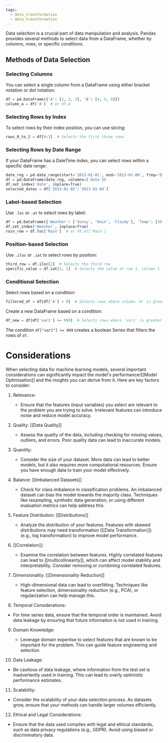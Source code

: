 ```yaml
---
tags:
  - data_transformation
  - data_transformation
---
```

Data selection is a crucial part of data manipulation and analysis. Pandas provides several methods to select data from a DataFrame, whether by columns, rows, or specific conditions.

## Methods of Data Selection

### Selecting Columns

You can select a single column from a DataFrame using either bracket notation or dot notation:

```python
df = pd.DataFrame({'A': [1, 2, 3], 'B': [4, 5, 6]})
column_a = df['A']  # or df.A
```
### Selecting Rows by Index

To select rows by their index position, you can use slicing:
```python
rows_0_to_2 = df[0:3]  # Selects the first three rows
```
### Selecting Rows by Date Range

If your DataFrame has a DateTime index, you can select rows within a specific date range:

```python
date_rng = pd.date_range(start='2013-01-01', end='2013-01-06', freq='D')
df = pd.DataFrame(date_rng, columns=['date'])
df.set_index('date', inplace=True)
selected_dates = df['2013-01-02':'2013-01-04']
```
### Label-based Selection

Use `.loc` or `.at` to select rows by label:

```python
df = pd.DataFrame({'Weather': ['Sunny', 'Rain', 'Cloudy'], 'Temp': [30, 22, 25]})
df.set_index('Weather', inplace=True)
rain_row = df.loc['Rain']  # or df.at['Rain']
```
### Position-based Selection

Use `.iloc` or `.iat` to select rows by position:

```python
third_row = df.iloc[2]  # Selects the third row
specific_value = df.iat[1, 1]  # Selects the value at row 1, column 1
```
### Conditional Selection

Select rows based on a condition:
```python
filtered_df = df[df['A'] > 0]  # Selects rows where column 'A' is greater than 0
```
Create a new DataFrame based on a condition:
```python
df_new = df[df['var1'] >= 999]  # Selects rows where 'var1' is greater than or equal to 999
```
The condition `df["var1"] >= 999` creates a boolean Series that filters the rows of `df`.

# Considerations

When selecting data for machine learning models, several important considerations can significantly impact the model's performance/[[Model Optimisation]] and the insights you can derive from it. Here are key factors to consider:

1. Relevance:
   - Ensure that the features (input variables) you select are relevant to the problem you are trying to solve. Irrelevant features can introduce noise and reduce model accuracy.

2. Quality: [[Data Quality]]
   - Assess the quality of the data, including checking for missing values, outliers, and errors. Poor quality data can lead to inaccurate models.

3. Quantity:
   - Consider the size of your dataset. More data can lead to better models, but it also requires more computational resources. Ensure you have enough data to train your model effectively.

4. Balance: [[Imbalanced Datasets]]
   - Check for class imbalance in classification problems. An imbalanced dataset can bias the model towards the majority class. Techniques like resampling, synthetic data generation, or using different evaluation metrics can help address this.

5. Feature Distribution: [[Distributions]]
   - Analyze the distribution of your features. Features with skewed distributions may need transformation ([[Data Transformation]]) (e.g., log transformation) to improve model performance.

6. [[Correlation]]:
   - Examine the correlation between features. Highly correlated features can lead to [[multicollinearity]], which can affect model stability and interpretability. Consider removing or combining correlated features.

7. Dimensionality: [[Dimensionality Reduction]]
   - High-dimensional data can lead to overfitting. Techniques like feature selection, dimensionality reduction (e.g., PCA), or regularization can help manage this.

8. Temporal Considerations:
- For time series data, ensure that the temporal order is maintained. Avoid data leakage by ensuring that future information is not used in training.

9. Domain Knowledge:
   - Leverage domain expertise to select features that are known to be important for the problem. This can guide feature engineering and selection.

10. Data Leakage:
  - Be cautious of data leakage, where information from the test set is inadvertently used in training. This can lead to overly optimistic performance estimates.

11. Scalability:
- Consider the scalability of your data selection process. As datasets grow, ensure that your methods can handle larger volumes efficiently.

12. Ethical and Legal Considerations:
- Ensure that the data used complies with legal and ethical standards, such as data privacy regulations (e.g., GDPR). Avoid using biased or discriminatory data.